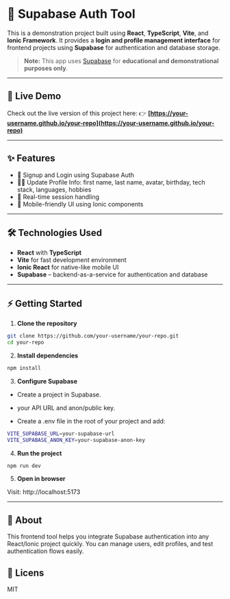 # 🔑 Supabase Auth Tool

This is a demonstration project built using **React**, **TypeScript**, **Vite**, and **Ionic Framework**.
It provides a **login and profile management interface** for frontend projects using **Supabase** for authentication and database storage.

> **Note:** This app uses [Supabase](https://supabase.com/) for **educational and demonstrational purposes only**.

---

## 🔗 Live Demo

Check out the live version of this project here:
👉 **[https://your-username.github.io/your-repo](https://your-username.github.io/your-repo)**

---

## ✨ Features

- 🔑 Signup and Login using Supabase Auth
- 🧑‍💻 Update Profile Info: first name, last name, avatar, birthday, tech stack, languages, hobbies
- 🔄 Real-time session handling
- 📱 Mobile-friendly UI using Ionic components

---

## 🛠 Technologies Used

- **React** with **TypeScript**
- **Vite** for fast development environment
- **Ionic React** for native-like mobile UI
- **Supabase** – backend-as-a-service for authentication and database

---

## ⚡ Getting Started

1. **Clone the repository**

```bash
git clone https://github.com/your-username/your-repo.git
cd your-repo
```
2. **Install dependencies**

```bash
npm install
```

3. **Configure Supabase**

- Create a project in Supabase.

- your API URL and anon/public key.

- Create a .env file in the root of your project and add:

```bash
VITE_SUPABASE_URL=your-supabase-url
VITE_SUPABASE_ANON_KEY=your-supabase-anon-key
```

4. **Run the project**

```bash
npm run dev
```

5. **Open in browser**

Visit: http://localhost:5173

---

## 📄 About

This frontend tool helps you integrate Supabase authentication into any React/Ionic project quickly.
You can manage users, edit profiles, and test authentication flows easily.

## 📄 Licens

MIT
